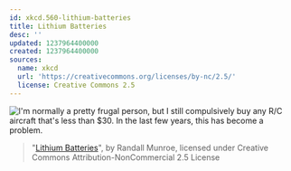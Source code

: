 ```yaml
---
id: xkcd.560-lithium-batteries
title: Lithium Batteries
desc: ''
updated: 1237964400000
created: 1237964400000
sources:
  name: xkcd
  url: 'https://creativecommons.org/licenses/by-nc/2.5/'
  license: Creative Commons 2.5
---
```

![I'm normally a pretty frugal person, but I still compulsively buy any R/C aircraft that's less than $30.  In the last few years, this has become a problem.](https://imgs.xkcd.com/comics/lithium_batteries.png)
> "[Lithium Batteries](https://xkcd.com/560/)", by Randall Munroe, licensed under Creative Commons Attribution-NonCommercial 2.5 License
